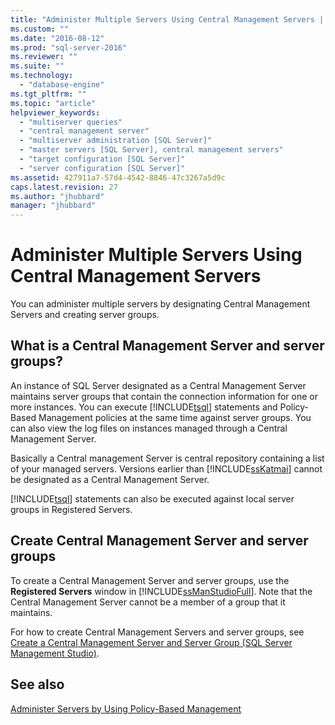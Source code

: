 ```yaml
---
title: "Administer Multiple Servers Using Central Management Servers | Microsoft Docs"
ms.custom: ""
ms.date: "2016-08-12"
ms.prod: "sql-server-2016"
ms.reviewer: ""
ms.suite: ""
ms.technology: 
  - "database-engine"
ms.tgt_pltfrm: ""
ms.topic: "article"
helpviewer_keywords: 
  - "multiserver queries"
  - "central management server"
  - "multiserver administration [SQL Server]"
  - "master servers [SQL Server], central management servers"
  - "target configuration [SQL Server]"
  - "server configuration [SQL Server]"
ms.assetid: 427911a7-57d4-4542-8846-47c3267a5d9c
caps.latest.revision: 27
ms.author: "jhubbard"
manager: "jhubbard"
---
```

# Administer Multiple Servers Using Central Management Servers
  You can administer multiple servers by designating Central Management Servers and creating server groups.  
  
## What is a Central Management Server and server groups?  
 An instance of SQL Server designated as a Central Management Server maintains server groups that contain the connection information for one or more instances. You can execute [!INCLUDE[tsql](../a9notintoc/includes/tsql-md.md)] statements and Policy-Based Management policies at the same time against server groups. You can also view the log files on instances managed through a Central Management Server. 
 
 Basically a Central management Server is central repository containing a list of your managed servers. Versions earlier than [!INCLUDE[ssKatmai](../a9notintoc/includes/sskatmai-md.md)] cannot be designated as a Central Management Server.  
  
 [!INCLUDE[tsql](../a9notintoc/includes/tsql-md.md)] statements can also be executed against local server groups in Registered Servers.  
  
## Create Central Management Server and server groups 
 To create a Central Management Server and server groups, use the **Registered Servers** window in [!INCLUDE[ssManStudioFull](../a9notintoc/includes/ssmanstudiofull-md.md)]. Note that the Central Management Server cannot be a member of a group that it maintains. 
 
 For how to create Central Management Servers and server groups, see [Create a Central Management Server and Server Group &#40;SQL Server Management Studio&#41;](../tools/sql-server-management-studio/da265482-3953-440a-ac23-0ab7e42a55eb.md).  
  
## See also  
 [Administer Servers by Using Policy-Based Management](../relational-databases/policy-based-management/administer-servers-by-using-policy-based-management.md)  
  
  